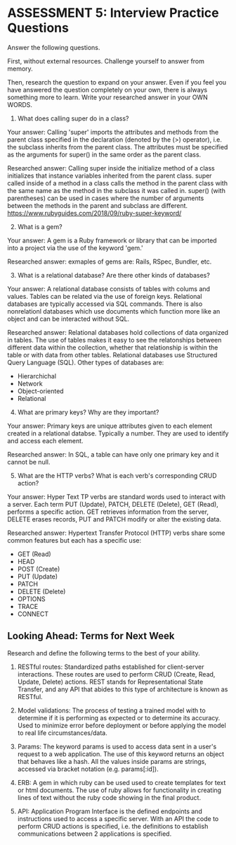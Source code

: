 # ASSESSMENT 5: Interview Practice Questions

Answer the following questions.

First, without external resources. Challenge yourself to answer from memory.

Then, research the question to expand on your answer. Even if you feel you have answered the question completely on your own, there is always something more to learn. Write your researched answer in your OWN WORDS.

1. What does calling super do in a class?

Your answer: Calling 'super' imports the attributes and methods from the parent class specified in the declaration (denoted by the (>) operator), i.e. the subclass inherits from the parent class. The attributes must be specified as the arguments for super() in the same order as the parent class. 

Researched answer: Calling super inside the initialize method of a class initializes that instance variables inherited from the parent class. super called inside of a method in a class calls the method in the parent class with the same name as the method in the subclass it was called in. super() (with parentheses) can be used in cases where the number of arguments between the methods in the parent and subclass are different. 
https://www.rubyguides.com/2018/09/ruby-super-keyword/

2. What is a gem?

Your answer: A gem is a Ruby framework or library that can be imported into a project via the use of the keyword 'gem.' 

Researched answer: exmaples of gems are: Rails, RSpec, Bundler, etc.

3. What is a relational database? Are there other kinds of databases?

Your answer: A relational database consists of tables with colums and values. Tables can be related via the use of foreign keys. Relational databases are typically accessed via SQL commands. There is also nonrelationl databases which use documents which function more like an object and can be interacted without SQL. 

Researched answer: Relational databases hold collections of data organized in tables. The use of tables makes it easy to see the relatonships between different data within the collection, whether that relationship is within the table or with data from other tables. Relational databases use Structured Query Language (SQL). Other types of databases are:
- Hierarchichal
- Network
- Object-oriented
- Relational

4. What are primary keys? Why are they important?

Your answer: Primary keys are unique attributes given to each element created in a relational databse. Typically a number. They are used to identify and access each element. 

Researched answer: In SQL, a table can have only one primary key and it cannot be null. 

5. What are the HTTP verbs? What is each verb's corresponding CRUD action?

Your answer: Hyper Text TP verbs are standard words used to interact with a server. Each term PUT (Update), PATCH, DELETE (Delete), GET (Read), performs a specific action. GET retrieves information from the server, DELETE erases records, PUT and PATCH modify or alter the existing data.

Researched answer: Hypertext Transfer Protocol (HTTP) verbs share some common features but each has a specific use:
- GET (Read)
- HEAD 
- POST (Create)
- PUT (Update)
- PATCH 
- DELETE (Delete)
- OPTIONS 
- TRACE 
- CONNECT 

## Looking Ahead: Terms for Next Week

Research and define the following terms to the best of your ability.

1. RESTful routes: Standardized paths established for client-server interactions. These routes are used to perform CRUD (Create, Read, Update, Delete) actions. REST stands for Representational State Transfer, and any API that abides to this type of architecture is known as RESTful.

2. Model validations: The process of testing a trained model with to determine if it is performing as expected or to determine its accuracy. Used to minimize error before deployment or before applying the model to real life circumstances/data.

3. Params: The keyword params is used to access data sent in a user's request to a web application. The use of this keyword returns an object that behaves like a hash. All the values inside params are strings, accessed via bracket notation (e.g. params[:id]).

4. ERB: A gem in which ruby can be used used to create templates for text or html documents. The use of ruby allows for functionality in creating lines of text without the ruby code showing in the final product.

5. API: Application Program Interface is the defined endpoints and instructions used to access a specific server. With an API the code to perform CRUD actions is specified, i.e. the definitions to establish communications between 2 applications is specified.
